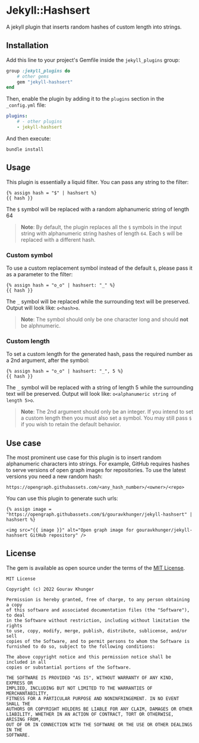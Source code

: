 # Jekyll::Hashsert

A jekyll plugin that inserts random hashes of custom length into strings.

## Installation

Add this line to your project's Gemfile inside the `jekyll_plugins` group:

```ruby
group :jekyll_plugins do
    # other gems
    gem "jekyll-hashsert"
end
```

Then, enable the plugin by adding it to the `plugins` section in the `_config.yml` file:

```yaml
plugins:
    # - other plugins
    - jekyll-hashsert
```

And then execute:

```shell
bundle install
```

## Usage

This plugin is essentially a liquid filter. You can pass any string to the filter:

```liquid
{% assign hash = "$" | hashsert %}
{{ hash }}
```

The `$` symbol will be replaced with a random alphanumeric string of length 64

> **Note**: By default, the plugin replaces all the `$` symbols in the input string with alphanumeric string hashes of length `64`. Each `$` will be replaced with a different hash.

### Custom symbol

To use a custom replacement symbol instead of the default `$`, please pass it as a parameter to the filter:

```liquid
{% assign hash = "o_o" | hashsert: "_" %}
{{ hash }}
```

The `_` symbol will be replaced while the surrounding text will be preserved.
Output will look like: `o<hash>o`.

> **Note**: The symbol should only be one character long and should **not** be alphnumeric.

### Custom length

To set a custom length for the generated hash, pass the required number as a 2nd argument, after the symbol:

```liquid
{% assign hash = "o_o" | hashsert: "_", 5 %}
{{ hash }}
```

The `_` symbol will be replaced with a string of length 5 while the surrounding text will be preserved.
Output will look like: `o<alphanumeric string of length 5>o`.

> **Note**: The 2nd argument should only be an integer. If you intend to set a custom length then you must also set a symbol. You may still pass `$` if you wish to retain the default behavior.

## Use case

The most prominent use case for this plugin is to insert random alphanumeric characters into strings. For example, GitHub requires hashes to serve versions of open graph images for repositories. To use the latest versions you need a new random hash:

```
https://opengraph.githubassets.com/<any_hash_number>/<owner>/<repo>
```

You can use this plugin to generate such urls:

```liquid
{% assign image = "https://opengraph.githubassets.com/$/gouravkhunger/jekyll-hashsert" | hashsert %}

<img src="{{ image }}" alt="Open graph image for gouravkhunger/jekyll-hashsert GitHub repository" />
```

## License

The gem is available as open source under the terms of the [MIT License](https://github.com/gouravkhunger/jekyll-hashsert/blob/main/LICENSE).

```
MIT License

Copyright (c) 2022 Gourav Khunger

Permission is hereby granted, free of charge, to any person obtaining a copy
of this software and associated documentation files (the "Software"), to deal
in the Software without restriction, including without limitation the rights
to use, copy, modify, merge, publish, distribute, sublicense, and/or sell
copies of the Software, and to permit persons to whom the Software is
furnished to do so, subject to the following conditions:

The above copyright notice and this permission notice shall be included in all
copies or substantial portions of the Software.

THE SOFTWARE IS PROVIDED "AS IS", WITHOUT WARRANTY OF ANY KIND, EXPRESS OR
IMPLIED, INCLUDING BUT NOT LIMITED TO THE WARRANTIES OF MERCHANTABILITY,
FITNESS FOR A PARTICULAR PURPOSE AND NONINFRINGEMENT. IN NO EVENT SHALL THE
AUTHORS OR COPYRIGHT HOLDERS BE LIABLE FOR ANY CLAIM, DAMAGES OR OTHER
LIABILITY, WHETHER IN AN ACTION OF CONTRACT, TORT OR OTHERWISE, ARISING FROM,
OUT OF OR IN CONNECTION WITH THE SOFTWARE OR THE USE OR OTHER DEALINGS IN THE
SOFTWARE.
```

